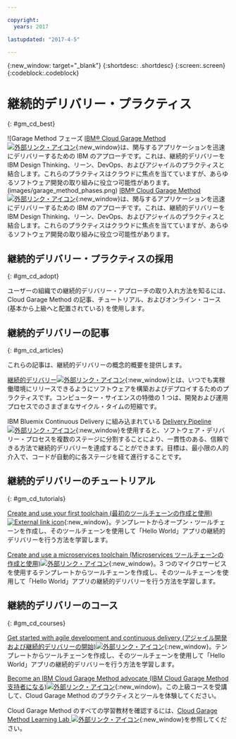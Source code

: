 ```yaml
---

copyright:
  years: 2017

lastupdated: "2017-4-5"

---
```

<!-- Copyright info at top of file: REQUIRED
    The copyright info is YAML content that must occur at the top of the MD file, before attributes are listed.
    It must be surrounded by 3 dashes.
    The value "years" can contain just one year or a two years separated by a comma. (years: 2014, 2016)
    Indentation as per the previous template must be preserved.
-->

{:new_window: target="_blank"}
{:shortdesc: .shortdesc}
{:screen:.screen}
{:codeblock:.codeblock}

# 継続的デリバリー・プラクティス
{: #gm_cd_best}

![Garage Method フェーズ [IBM&reg; Cloud Garage Method ![外部リンク・アイコン](../../icons/launch-glyph.svg)](https://www.ibm.com/devops/method){:new_window}は、関与するアプリケーションを迅速にデリバリーするための IBM のアプローチです。これは、継続的デリバリーを IBM Design Thinking、リーン、DevOps、およびアジャイルのプラクティスと結合します。これらのプラクティスはクラウドに焦点を当てていますが、あらゆるソフトウェア開発の取り組みに役立つ可能性があります。(images/garage_method_phases.png) [IBM&reg; Cloud Garage Method ![外部リンク・アイコン](../../icons/launch-glyph.svg)](https://www.ibm.com/devops/method){:new_window}は、関与するアプリケーションを迅速にデリバリーするための IBM のアプローチです。これは、継続的デリバリーを IBM Design Thinking、リーン、DevOps、およびアジャイルのプラクティスと結合します。これらのプラクティスはクラウドに焦点を当てていますが、あらゆるソフトウェア開発の取り組みに役立つ可能性があります。


## 継続的デリバリー・プラクティスの採用
{: #gm_cd_adopt}

ユーザーの組織での継続的デリバリー・アプローチの取り入れ方法を知るには、Cloud Garage Method の記事、チュートリアル、およびオンライン・コース (基本から上級へと配置されている) を使用します。

## 継続的デリバリーの記事
{: #gm_cd_articles}

これらの記事は、継続的デリバリーの概念的概要を提供します。

[継続的デリバリー![外部リンク・アイコン](../../icons/launch-glyph.svg)](https://www.ibm.com/devops/method/content/deliver/tool_continuous_delivery/){:new_window}とは、いつでも実稼働環境にリリースできるようにソフトウェアを構築およびデプロイするためのプラクティスです。コンピューター・サイエンスの特徴の 1 つは、開発および運用プロセスでのさまざまなサイクル・タイムの短縮です。

IBM Bluemix Continuous Delivery に組み込まれている [Delivery Pipeline ![外部リンク・アイコン](../../icons/launch-glyph.svg)](https://www.ibm.com/devops/method/content/deliver/tool_delivery_pipeline/){:new_window}を使用すると、ソフトウェア・デリバリー・プロセスを複数のステージに分割することにより、一貫性のある、信頼できる方法で継続的デリバリーを達成することができます。目標は、最小限の人的介入で、コードが自動的に各ステージを経て進行することです。

## 継続的デリバリーのチュートリアル
{: #gm_cd_tutorials}

[Create and use your first toolchain (最初のツールチェーンの作成と使用)![External link icon](../../icons/launch-glyph.svg)](https://www.ibm.com/devops/method/tutorials/tutorial_toolchain_flow){:new_window}。テンプレートからオープン・ツールチェーンを作成し、そのツールチェーンを使用して「Hello World」アプリの継続的デリバリーを行う方法を学習します。

[Create and use a microservices toolchain (Microservices ツールチェーンの作成と使用)![外部リンク・アイコン](../../icons/launch-glyph.svg)](https://www.ibm.com/devops/method/tutorials/tutorial_toolchain_microservices){:new_window}。3 つのマイクロサービスを使用するテンプレートからツールチェーンを作成し、そのツールチェーンを使用して「Hello World」アプリの継続的デリバリーを行う方法を学習します。

## 継続的デリバリーのコース
{: #gm_cd_courses}

[Get started with agile development and continuous delivery (アジャイル開発および継続的デリバリーの開始)![外部リンク・アイコン](../../icons/launch-glyph.svg)](https://www.ibm.com/devops/method/content/course/get_started_agile_cd){:new_window}。テンプレートからツールチェーンを作成し、そのツールチェーンを使用して「Hello World」アプリの継続的デリバリーを行う方法を学習します。

[Become an IBM Cloud Garage Method advocate (IBM Cloud Garage Method 支持者になる)![外部リンク・アイコン](../../icons/launch-glyph.svg)](https://www.ibm.com/devops/method/content/course/gm_advocate){:new_window}。この上級コースを受講して、Cloud Garage Method のプラクティスとツールを体験してください。

Cloud Garage Method のすべての学習教材を確認するには、[Cloud Garage Method Learning Lab ![外部リンク・アイコン](../../icons/launch-glyph.svg)](https://www.ibm.com/devops/method/category/courses){:new_window}を参照してください。
